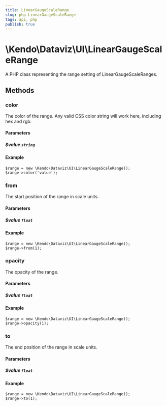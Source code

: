 ```yaml
---
title: LinearGaugeScaleRange
slug: php-LinearGaugeScaleRange
tags: api, php
publish: true
---
```


# \Kendo\Dataviz\UI\LinearGaugeScaleRange

A PHP class representing the range setting of LinearGaugeScaleRanges.


## Methods

### color
The color of the range.
Any valid CSS color string will work here, including hex and rgb.
#### Parameters

##### $value `string`



#### Example 
    $range = new \Kendo\Dataviz\UI\LinearGaugeScaleRange();
    $range->color('value');

### from
The start position of the range in scale units.
#### Parameters

##### $value `float`



#### Example 
    $range = new \Kendo\Dataviz\UI\LinearGaugeScaleRange();
    $range->from(1);

### opacity
The opacity of the range.
#### Parameters

##### $value `float`



#### Example 
    $range = new \Kendo\Dataviz\UI\LinearGaugeScaleRange();
    $range->opacity(1);

### to
The end position of the range in scale units.
#### Parameters

##### $value `float`



#### Example 
    $range = new \Kendo\Dataviz\UI\LinearGaugeScaleRange();
    $range->to(1);

